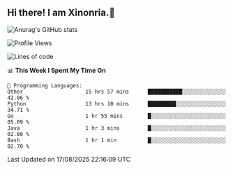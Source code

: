## Hi there! I am Xinonria.👋

![Anurag's GitHub stats](https://status-git-main-xinonrias-projects-f26540e3.vercel.app/api?username=xinonria&hide=stars,issues)

<!--START_SECTION:waka-->
![Profile Views](http://img.shields.io/badge/Profile%20Views-10-blue)

![Lines of code](https://img.shields.io/badge/From%20Hello%20World%20I%27ve%20Written-6.8%20million%20lines%20of%20code-blue)

📊 **This Week I Spent My Time On** 

```text
💬 Programming Languages: 
Other                    15 hrs 57 mins      ███████████░░░░░░░░░░░░░░   42.06 % 
Python                   13 hrs 10 mins      █████████░░░░░░░░░░░░░░░░   34.71 % 
Go                       1 hr 55 mins        █░░░░░░░░░░░░░░░░░░░░░░░░   05.09 % 
Java                     1 hr 3 mins         █░░░░░░░░░░░░░░░░░░░░░░░░   02.80 % 
Bash                     1 hr 1 min          █░░░░░░░░░░░░░░░░░░░░░░░░   02.70 % 
```


 Last Updated on 17/08/2025 22:16:09 UTC
<!--END_SECTION:waka-->

<!--
**xinonria/xinonria** is a ✨ _special_ ✨ repository because its `README.md` (this file) appears on your GitHub profile.

Here are some ideas to get you started:

- 🔭 I’m currently working on ...
- 🌱 I’m currently learning ...
- 👯 I’m looking to collaborate on ...
- 🤔 I’m looking for help with ...
- 💬 Ask me about ...
- 📫 How to reach me: ...
- 😄 Pronouns: ...
- ⚡ Fun fact: ...
-->

